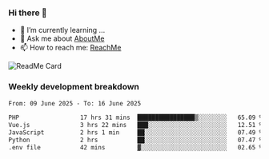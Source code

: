 ### Hi there 👋

- 🌱 I’m currently learning ...
- 💬 Ask me about [AboutMe](https://www.itzcy.com/about)
- 📫 How to reach me: [ReachMe](https://www.itzcy.com/about)

![ReadMe Card](https://github-readme-stats-ten-gilt.vercel.app/api?username=SuperChenYun&show_icons=true&title_color=fff&icon_color=79ff97&text_color=9f9f9f&bg_color=151515&hide_border=true)

### Weekly development breakdown
<!--START_SECTION:waka-->

```txt
From: 09 June 2025 - To: 16 June 2025

PHP                 17 hrs 31 mins  ████████████████▒░░░░░░░░   65.09 %
Vue.js              3 hrs 22 mins   ███░░░░░░░░░░░░░░░░░░░░░░   12.51 %
JavaScript          2 hrs 1 min     ██░░░░░░░░░░░░░░░░░░░░░░░   07.49 %
Python              2 hrs           ██░░░░░░░░░░░░░░░░░░░░░░░   07.47 %
.env file           42 mins         ▓░░░░░░░░░░░░░░░░░░░░░░░░   02.65 %
```

<!--END_SECTION:waka-->
